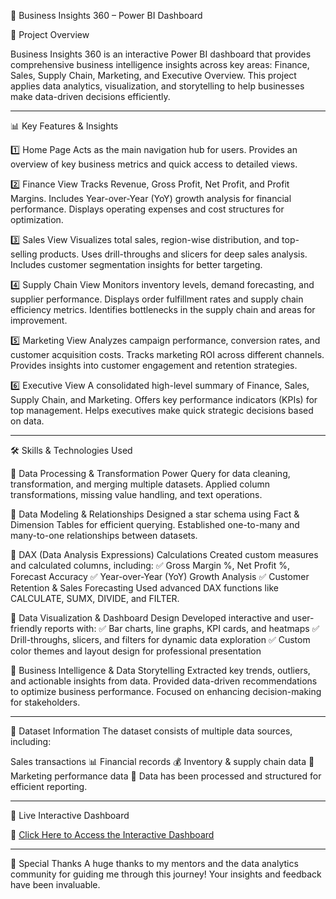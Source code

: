🚀 Business Insights 360 – Power BI Dashboard

📌 Project Overview

Business Insights 360 is an interactive Power BI dashboard that provides comprehensive business intelligence insights across key areas: Finance, Sales, Supply Chain, Marketing, and Executive Overview. This project applies data analytics, visualization, and storytelling to help businesses make data-driven decisions efficiently.
________________________________________
📊 Key Features & Insights

1️⃣ Home Page
Acts as the main navigation hub for users.
Provides an overview of key business metrics and quick access to detailed views.

2️⃣ Finance View
Tracks Revenue, Gross Profit, Net Profit, and Profit Margins.
Includes Year-over-Year (YoY) growth analysis for financial performance.
Displays operating expenses and cost structures for optimization.

3️⃣ Sales View
Visualizes total sales, region-wise distribution, and top-selling products.
Uses drill-throughs and slicers for deep sales analysis.
Includes customer segmentation insights for better targeting.

4️⃣ Supply Chain View
Monitors inventory levels, demand forecasting, and supplier performance.
Displays order fulfillment rates and supply chain efficiency metrics.
Identifies bottlenecks in the supply chain and areas for improvement.

5️⃣ Marketing View
Analyzes campaign performance, conversion rates, and customer acquisition costs.
Tracks marketing ROI across different channels.
Provides insights into customer engagement and retention strategies.

6️⃣ Executive View
A consolidated high-level summary of Finance, Sales, Supply Chain, and Marketing.
Offers key performance indicators (KPIs) for top management.
Helps executives make quick strategic decisions based on data.
__________________________________________
🛠️ Skills & Technologies Used

📌 Data Processing & Transformation
Power Query for data cleaning, transformation, and merging multiple datasets.
Applied column transformations, missing value handling, and text operations.

📌 Data Modeling & Relationships
Designed a star schema using Fact & Dimension Tables for efficient querying.
Established one-to-many and many-to-one relationships between datasets.

📌 DAX (Data Analysis Expressions) Calculations
Created custom measures and calculated columns, including:
✅ Gross Margin %, Net Profit %, Forecast Accuracy
✅ Year-over-Year (YoY) Growth Analysis
✅ Customer Retention & Sales Forecasting
Used advanced DAX functions like CALCULATE, SUMX, DIVIDE, and FILTER.

📌 Data Visualization & Dashboard Design
Developed interactive and user-friendly reports with:
✅ Bar charts, line graphs, KPI cards, and heatmaps
✅ Drill-throughs, slicers, and filters for dynamic data exploration
✅ Custom color themes and layout design for professional presentation

📌 Business Intelligence & Data Storytelling
Extracted key trends, outliers, and actionable insights from data.
Provided data-driven recommendations to optimize business performance.
Focused on enhancing decision-making for stakeholders.
________________________________________
📂 Dataset Information
The dataset consists of multiple data sources, including:

Sales transactions 📊
Financial records 💰
Inventory & supply chain data 🚚
Marketing performance data 📢
Data has been processed and structured for efficient reporting.

________________________________________
🔗 Live Interactive Dashboard

📌 [Click Here to Access the Interactive Dashboard](https://app.powerbi.com/links/nGJ-P0EHUE?ctid=c6e549b3-5f45-4032-aae9-d4244dc5b2c4&pbi_source=linkShare)


________________________________________
🙌 Special Thanks
A huge thanks to my mentors and the data analytics community for guiding me through this journey! Your insights and feedback have been invaluable.
